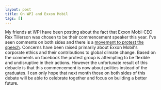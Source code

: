 ```yaml
---
layout: post
title: On WPI and Exxon Mobil
tags: []
---
```

My friends at WPI have been posting about the fact that Exxon Mobil CEO Rex Tillerson was chosen to be their commencement speaker this year. I've seen comments on both sides and there is a <a href="http://wpi2011.wordpress.com/">movement to protest the speech</a>. Concerns have been raised primarily about Exxon Mobil's corporate ethics and their contributions to global climate change. Based on the comments on facebook the protest group is attempting to be flexible and undisruptive in their actions. However the unfortunate result of this debacle is that this commencement is now about politics instead of the graduates. I can only hope that next month those on both sides of this debate will be able to celebrate together and focus on building a better future.
